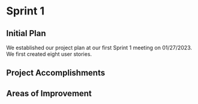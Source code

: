 # Sprint 1

## Initial Plan
We established our project plan at our first Sprint 1 meeting on 01/27/2023. 
We first created eight user stories.

## Project Accomplishments

## Areas of Improvement
